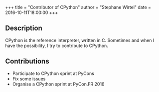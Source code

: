 +++
title = "Contributor of CPython"
author = "Stephane Wirtel"
date = 2016-10-11T18:00:00
+++

## Description

CPython is the reference interpreter, written in C. Sometimes and when I have the possibility, I try to contribute to CPython.

## Contributions

* Participate to CPython sprint at PyCons
* Fix some issues
* Organise a CPython sprint at PyCon.FR 2016
